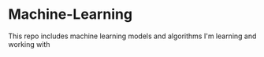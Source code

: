 # Machine-Learning
This repo includes machine learning models and algorithms I'm learning and working with 
